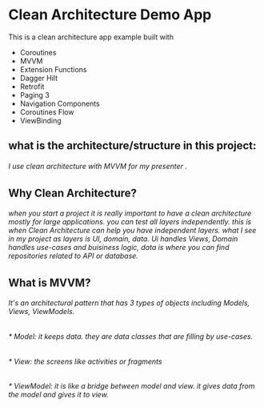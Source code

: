 # Clean Architecture Demo App
This is a clean architecture app example built with

- Coroutines
- MVVM
- Extension Functions
- Dagger Hilt
- Retrofit
- Paging 3
- Navigation Components
- Coroutines Flow
- ViewBinding

## what is the architecture/structure in this project:
###### I use clean architecture with MVVM for my presenter .

## Why Clean Architecture?
###### when you start a project it is really important to have a clean architecture mostly for large applications. you can test all layers independently. this is when Clean Architecture can help you have independent layers. what I see in my project as layers is UI, domain, data. Ui handles Views, Domain handles use-cases and buisiness logic, data is where you can find repositories related to API or database.

## What is MVVM?
###### It's an architectural pattern that has 3 types of objects including Models, Views, ViewModels.
###### * Model: it keeps data. they are data classes that are filling by use-cases.
###### * View: the screens like activities or fragments
###### * ViewModel: it is like a bridge between model and view. it gives data from the model and gives it to view.

